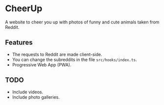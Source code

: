 # CheerUp

A website to cheer you up with photos of funny and cute animals taken from Reddit.

## Features

- The requests to Reddit are made client-side.
- You can change the subreddits in the file `src/hooks/index.ts`.
- Progressive Web App (PWA).

## TODO

- Include videos.
- Include photo galleries.
